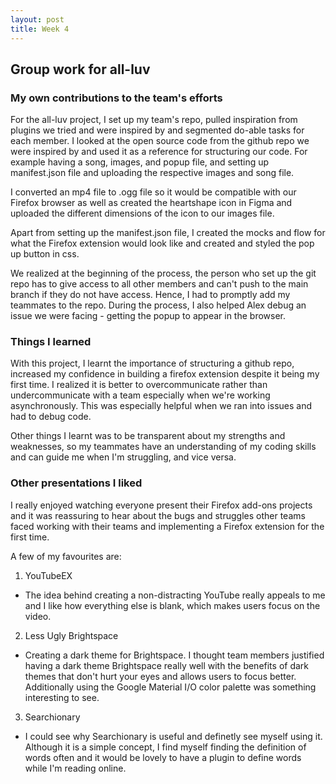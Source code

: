 ```yaml
---
layout: post
title: Week 4
---
```


## Group work for all-luv 
<!--more-->


<!-- Make your blog post for the week
comment about your group work on the browser extension
describe your own contributions to your team's efforts of building your browser extension
comment on new things you learned (tools, features of tools that you were not familiar with, etc) or learned about yourself (skills you realized you have, team work preferences and style, etc.)
comment on other teams presentations and their projects -->

### My own contributions to the team's efforts 
For the all-luv project, I set up my team's repo, pulled inspiration from plugins we tried and were inspired by and segmented do-able tasks for each member. I looked at the open source code from the github repo we were inspired by and used it as a reference for structuring our code. For example having a song, images, and popup file, and setting up manifest.json file and uploading the respective images and song file. 

I converted an mp4 file to .ogg file so it would be compatible with our Firefox browser as well as created the heartshape icon in Figma and uploaded the different dimensions of the icon to our images file. 

Apart from setting up the manifest.json file, I created the mocks and flow for what the Firefox extension would look like and created and styled the pop up button in css.

We realized at the beginning of the process, the person who set up the git repo has to give access to all other members and can't push to the main branch if they do not have access. Hence, I had to promptly add my teammates to the repo.
During the process, I also helped Alex debug an issue we were facing - getting the popup to appear in the browser. 


### Things I learned 
With this project, I learnt the importance of structuring a github repo, increased my confidence in building a firefox extension despite it being my first time. I realized it is better to overcommunicate rather than undercommunicate with a team especially when we're working asynchronously. This was especially helpful when we ran into issues and had to debug code. 

Other things I learnt was to be transparent about my strengths and weaknesses, so my teammates have an understanding of my coding skills and can guide me when I'm struggling, and vice versa. 

### Other presentations I liked 
I really enjoyed watching everyone present their Firefox add-ons projects and it was reassuring to hear about the bugs and struggles other teams faced working with their teams and implementing a Firefox extension for the first time. 

A few of my favourites are: 
1. YouTubeEX 
- The idea behind creating a non-distracting YouTube really appeals to me and I like how everything else is blank, which makes users focus on the video. 

2. Less Ugly Brightspace 
- Creating a dark theme for Brightspace. I thought team members justified having a dark theme Brightspace really well with the benefits of dark themes that don't hurt your eyes and allows users to focus better. Additionally using the Google Material I/O color palette was something interesting to see. 

3. Searchionary 
- I could see why Searchionary is useful and definetly see myself using it. Although it is a simple concept, I find myself finding the definition of words often and it would be lovely to have a plugin to define words while I'm reading online. 